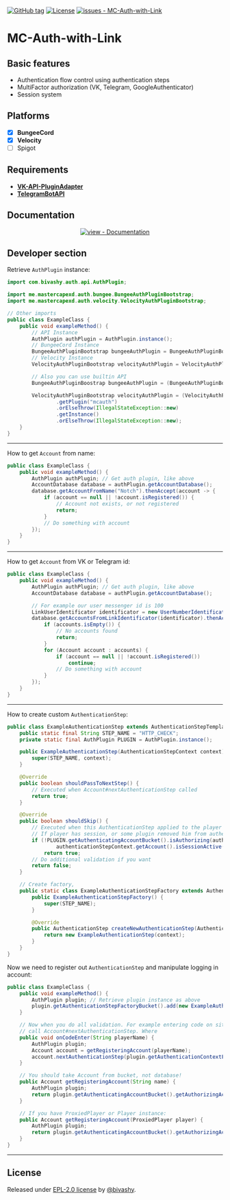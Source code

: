 [![GitHub tag](https://img.shields.io/github/tag/bivashy/MC-Auth-with-Link?include_prereleases=&sort=semver&color=blue)](https://github.com/bivashy/MC-Auth-with-Link/releases/)
[![License](https://img.shields.io/badge/License-_EPL--2.0_license-blue)](#license)
[![issues - MC-Auth-with-Link](https://img.shields.io/github/issues/bivashy/MC-Auth-with-Link)](https://github.com/bivashy/MC-Auth-with-Link/issues)

# MC-Auth-with-Link

## Basic features
- Authentication flow control using authentication steps
- MultiFactor authorization (VK, Telegram, GoogleAuthenticator)
- Session system

## Platforms
- [X] **BungeeCord**
- [X] **Velocity**
- [ ] Spigot

## Requirements

* **[VK-API-PluginAdapter](https://github.com/bivashy/VK-API-PluginAdapter)**
* **[TelegramBotAPI](https://github.com/bivashy/TelegramBotApi-Minecraft)**

## Documentation

<div style="text-align: center;">

[![view - Documentation](https://img.shields.io/badge/view-Documentation-blue?style=for-the-badge)](https://bivashy.gitbook.io/mcauth/)

</div>

## Developer section

Retrieve `AuthPlugin` instance:

```java
import com.bivashy.auth.api.AuthPlugin;

import me.mastercapexd.auth.bungee.BungeeAuthPluginBootstrap;
import me.mastercapexd.auth.velocity.VelocityAuthPluginBootstrap;

// Other imports
public class ExampleClass {
    public void exampleMethod() {
        // API Instance
        AuthPlugin authPlugin = AuthPlugin.instance();
        // BungeeCord Instance
        BungeeAuthPluginBootstrap bungeeAuthPlugin = BungeeAuthPluginBootstrap.getInstance();
        // Velocity Instance
        VelocityAuthPluginBootstrap velocityAuthPlugin = VelocityAuthPluginBootstrap.getInstance();

        // Also you can use builtin API
        BungeeAuthPluginBoostrap bungeeAuthPlugin = (BungeeAuthPluginBoostrap) ProxyServer.getInstance().getPluginManager().getPlugin("mcAuth");

        VelocityAuthPluginBootstrap velocityAuthPlugin = (VelocityAuthPluginBootstrap) proxyServer.getPluginManager()
                .getPlugin("mcauth")
                .orElseThrow(IllegalStateException::new)
                .getInstance()
                .orElseThrow(IllegalStateException::new);
    }
}
```

---

How to get `Account` from name:

```java
public class ExampleClass {
    public void exampleMethod() {
        AuthPlugin authPlugin; // Get auth plugin, like above 
        AccountDatabase database = authPlugin.getAccountDatabase();
        database.getAccountFromName("Notch").thenAccept(account -> {
            if (account == null || !account.isRegistered()) {
                // Account not exists, or not registered
                return;
            }
            // Do something with account
        });
    }
}
```

---

How to get `Account` from VK or Telegram id:

```java
public class ExampleClass {
    public void exampleMethod() {
        AuthPlugin authPlugin; // Get auth plugin, like above 
        AccountDatabase database = authPlugin.getAccountDatabase();

        // For example our user messenger id is 100
        LinkUserIdentificator identificator = new UserNumberIdentificator(100);
        database.getAccountsFromLinkIdentificator(identificator).thenAccept(accounts -> {
            if (accounts.isEmpty()) {
                // No accounts found
                return;
            }
            for (Account account : accounts) {
                if (account == null || !account.isRegistered())
                    continue;
                // Do something with account
            }
        });
    }
}
```

---

How to create custom `AuthenticationStep`:

```java
public class ExampleAuthenticationStep extends AuthenticationStepTemplate {
    public static final String STEP_NAME = "HTTP_CHECK";
    private static final AuthPlugin PLUGIN = AuthPlugin.instance();

    public ExampleAuthenticationStep(AuthenticationStepContext context) {
        super(STEP_NAME, context);
    }

    @Override
    public boolean shouldPassToNextStep() {
        // Executed when Account#nextAuthenticationStep called 
        return true;
    }

    @Override
    public boolean shouldSkip() {
        // Executed when this AuthenticationStep applied to the player
        // If player has session, or some plugin removed him from authentication bucket ignore
        if (!PLUGIN.getAuthenticatingAccountBucket().isAuthorizing(authenticationStepContext.getAccount()) ||
                authenticationStepContext.getAccount().isSessionActive(PLUGIN.getConfig().getSessionDurability()))
            return true;
        // Do additional validation if you want
        return false;
    }

    // Create factory, 
    public static class ExampleAuthenticationStepFactory extends AuthenticationStepFactoryTemplate {
        public ExampleAuthenticationStepFactory() {
            super(STEP_NAME);
        }

        @Override
        public AuthenticationStep createNewAuthenticationStep(AuthenticationStepContext context) {
            return new ExampleAuthenticationStep(context);
        }
    }
}
```

Now we need to register out `AuthenticationStep` and manipulate logging in account:

```java
public class ExampleClass {
    public void exampleMethod() {
        AuthPlugin plugin; // Retrieve plugin instance as above 
        plugin.getAuthenticationStepFactoryBucket().add(new ExampleAuthenticationStepFactory());
    }

    // Now when you do all validation. For example entering code on site, you should 
    // call Account#nextAuthenticationStep. Where 
    public void onCodeEnter(String playerName) {
        AuthPlugin plugin;
        Account account = getRegisteringAccount(playerName);
        account.nextAuthenticationStep(plugin.getAuthenticationContextFactoryBucket().createContext(account));
    }

    // You should take Account from bucket, not database!
    public Account getRegisteringAccount(String name) {
        AuthPlugin plugin;
        return plugin.getAuthenticatingAccountBucket().getAuthorizingAccount(PlayerIdSupplier.of(name.toLowerCase())).orElseThrow(NullPointerException::new);
    }

    // If you have ProxiedPlayer or Player instance:
    public Account getRegisteringAccount(ProxiedPlayer player) {
        AuthPlugin plugin;
        return plugin.getAuthenticatingAccountBucket().getAuthorizingAccount(plugin.getCore().wrapPlayer(player)).orElseThrow(NullPointerException::new);
    }
}
```

---

## License

Released under [EPL-2.0 license](/LICENSE) by [@bivashy](https://github.com/bivashy).
